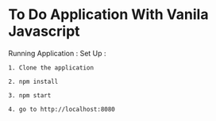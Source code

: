 # To Do Application With Vanila Javascript

Running Application : 
Set Up :

```
1. Clone the application

2. npm install

3. npm start

4. go to http://localhost:8080
```
